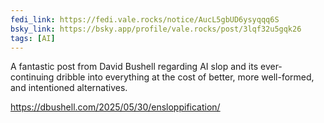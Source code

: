 ```yaml
---
fedi_link: https://fedi.vale.rocks/notice/AucL5gbUD6ysyqqq6S
bsky_link: https://bsky.app/profile/vale.rocks/post/3lqf32u5gqk26
tags: [AI]
---
```


A fantastic post from David Bushell regarding AI slop and its ever-continuing dribble into everything at the cost of better, more well-formed, and intentioned alternatives.

<https://dbushell.com/2025/05/30/ensloppification/>
